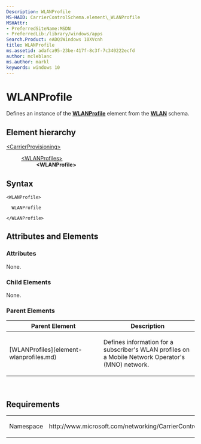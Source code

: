 ```yaml
---
Description: WLANProfile
MS-HAID: CarrierControlSchema.element\_WLANProfile
MSHAttr:
- PreferredSiteName:MSDN
- PreferredLib:/library/windows/apps
Search.Product: eADQiWindows 10XVcnh
title: WLANProfile
ms.assetid: adafca95-23be-417f-8c3f-7c340222ecfd
author: mcleblanc
ms.author: markl
keywords: windows 10
---
```


# WLANProfile


Defines an instance of the [**WLANProfile**](https://msdn.microsoft.com/library/windows/apps/hh868422) element from the [**WLAN**](https://msdn.microsoft.com/library/windows/apps/hh868424) schema.

## Element hierarchy

<dl>
<dt><a href="element-carrierprovisioning.md">&lt;CarrierProvisioning&gt;</a></dt>
<dd>
<dl>
<dt><a href="element-wlanprofiles.md">&lt;WLANProfiles&gt;</a></dt>
<dd><b>&lt;WLANProfile&gt;</b></dd>
</dl>
</dd>
</dl>

## Syntax

``` syntax
<WLANProfile>

  WLANProfile

</WLANProfile>
```

## Attributes and Elements


### Attributes

None.

### Child Elements

None.

### Parent Elements

<table>
<colgroup>
<col width="50%" />
<col width="50%" />
</colgroup>
<thead>
<tr class="header">
<th>Parent Element</th>
<th>Description</th>
</tr>
</thead>
<tbody>
<tr class="odd">
<td>[WLANProfiles](element-wlanprofiles.md)</td>
<td><p>Defines information for a subscriber's WLAN profiles on a Mobile Network Operator's (MNO) network.</p></td>
</tr>
</tbody>
</table>

 

## Requirements

<table>
<colgroup>
<col width="50%" />
<col width="50%" />
</colgroup>
<tbody>
<tr class="odd">
<td><p>Namespace</p></td>
<td><p>http://www.microsoft.com/networking/CarrierControl/v1</p></td>
</tr>
</tbody>
</table>

 

 



